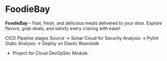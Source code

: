 # FoodieBay
**FoodieBay** – Fast, fresh, and delicious meals delivered to your door. Explore flavors, grab deals, and satisfy every craving with ease!

CICD Pipeline stages
Source -> Sonar Cloud for Security Analysis -> Pylint Static Analysis -> Deploy on Elastic Beanstalk

- Project for Cloud DevOpSec Module.
